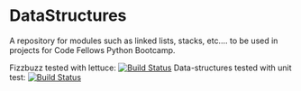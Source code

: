 DataStructures
==============

A repository for modules such as linked lists, stacks, etc.... to be used in projects for Code Fellows Python Bootcamp.

Fizzbuzz tested with lettuce:
[![Build Status](https://travis-ci.org/jwhite007/FizzBuzz.png?branch=master)](https://travis-ci.org/jwhite007/FizzBuzz)
Data-structures tested with unit test:
[![Build Status](https://travis-ci.org/jwhite007/DataStructures.png?branch=master)](https://travis-ci.org/jwhite007/DataStructures)
